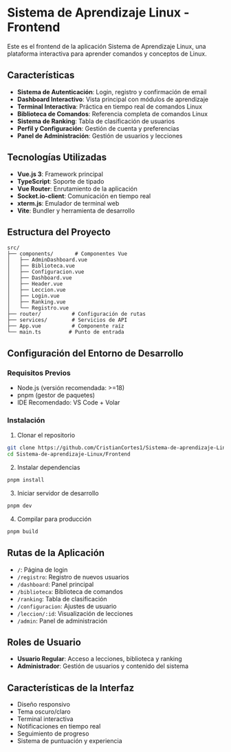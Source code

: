 # Sistema de Aprendizaje Linux - Frontend

Este es el frontend de la aplicación Sistema de Aprendizaje Linux, una plataforma interactiva para aprender comandos y conceptos de Linux.

## Características

- **Sistema de Autenticación**: Login, registro y confirmación de email
- **Dashboard Interactivo**: Vista principal con módulos de aprendizaje
- **Terminal Interactiva**: Práctica en tiempo real de comandos Linux
- **Biblioteca de Comandos**: Referencia completa de comandos Linux
- **Sistema de Ranking**: Tabla de clasificación de usuarios
- **Perfil y Configuración**: Gestión de cuenta y preferencias
- **Panel de Administración**: Gestión de usuarios y lecciones

## Tecnologías Utilizadas

- **Vue.js 3**: Framework principal
- **TypeScript**: Soporte de tipado
- **Vue Router**: Enrutamiento de la aplicación
- **Socket.io-client**: Comunicación en tiempo real
- **xterm.js**: Emulador de terminal web
- **Vite**: Bundler y herramienta de desarrollo

## Estructura del Proyecto

```
src/
├── components/       # Componentes Vue
│   ├── AdminDashboard.vue
│   ├── Biblioteca.vue
│   ├── Configuracion.vue
│   ├── Dashboard.vue
│   ├── Header.vue
│   ├── Leccion.vue
│   ├── Login.vue
│   ├── Ranking.vue
│   └── Registro.vue
├── router/          # Configuración de rutas
├── services/        # Servicios de API
├── App.vue          # Componente raíz
└── main.ts         # Punto de entrada
```

## Configuración del Entorno de Desarrollo

### Requisitos Previos

- Node.js (versión recomendada: >=18)
- pnpm (gestor de paquetes)
- IDE Recomendado: VS Code + Volar

### Instalación

1. Clonar el repositorio
```sh
git clone https://github.com/CristianCortes1/Sistema-de-aprendizaje-Linux.git
cd Sistema-de-aprendizaje-Linux/Frontend
```

2. Instalar dependencias
```sh
pnpm install
```

3. Iniciar servidor de desarrollo
```sh
pnpm dev
```

4. Compilar para producción
```sh
pnpm build
```

## Rutas de la Aplicación

- `/`: Página de login
- `/registro`: Registro de nuevos usuarios
- `/dashboard`: Panel principal
- `/biblioteca`: Biblioteca de comandos
- `/ranking`: Tabla de clasificación
- `/configuracion`: Ajustes de usuario
- `/leccion/:id`: Visualización de lecciones
- `/admin`: Panel de administración

## Roles de Usuario

- **Usuario Regular**: Acceso a lecciones, biblioteca y ranking
- **Administrador**: Gestión de usuarios y contenido del sistema

## Características de la Interfaz

- Diseño responsivo
- Tema oscuro/claro
- Terminal interactiva
- Notificaciones en tiempo real
- Seguimiento de progreso
- Sistema de puntuación y experiencia
